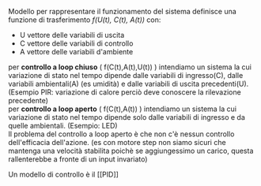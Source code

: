  Modello per rappresentare il funzionamento del sistema definisce una funzione di trasferimento *f(U(t), C(t), A(t))* con:

* U vettore delle variabili di uscita
* C vettore delle variabili di controllo
* A vettore delle variabili d'ambiente  

per **controllo a loop chiuso** ( f(C(t),A(t),U(t)) ) intendiamo un sistema la cui variazione di stato nel tempo dipende dalle variabili di ingresso(C), dalle variabili ambientali(A) (es umidità) e dalle variabili di uscita precedenti(U). (Esempio PIR: variazione di calore perciò deve conoscere la rilevazione precedente)  
per **controllo a loop aperto** ( f(C(t),A(t)) ) intendiamo un sistema la cui variazione di stato nel tempo dipende solo dalle variabili di ingresso e da quelle ambientali. (Esempio: LED)  
Il problema del controllo a loop aperto è che non c'è nessun controllo dell'efficacia dell'azione. (es con motore step non siamo sicuri che mantenga una velocità stabilita poichè se aggiungessimo un carico, questa rallenterebbe a fronte di un input invariato)

Un modello di controllo è il [[PID]]